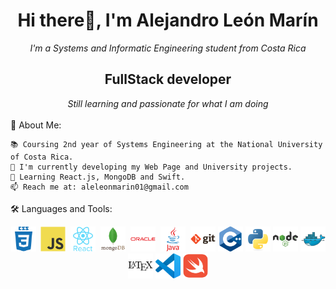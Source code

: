 <div id="header" align="center">
    <h1>Hi there👋, I'm Alejandro León Marín </h1>
    <i>I'm a Systems and Informatic Engineering student from Costa Rica</i> 
</div>  
    <div id="header" align= "center">
         <h2>FullStack developer</h2>
    </div>
<div align="center">
    <i>Still learning and passionate for what I am doing </i>
</div>
<br/>
🌟 About Me:

    📚 Coursing 2nd year of Systems Engineering at the National University of Costa Rica.
    🔭 I'm currently developing my Web Page and University projects.
    🌱 Learning React.js, MongoDB and Swift.
    📫 Reach me at: aleleonmarin01@gmail.com 

🛠️ Languages and Tools:
<p align="center">
        <img src="https://github.com/devicons/devicon/blob/master/icons/css3/css3-plain-wordmark.svg"  title="CSS3" alt="CSS" width="40" height="40"/>&nbsp;
        <img src="https://github.com/devicons/devicon/blob/master/icons/javascript/javascript-original.svg" title="JavaScript" alt="JavaScript" width="40" height="40"/>&nbsp;
        <img src="https://github.com/devicons/devicon/blob/master/icons/react/react-original-wordmark.svg" title="React" alt="React" width="40" height="40"/>&nbsp;
        <img src="https://github.com/devicons/devicon/blob/master/icons/mongodb/mongodb-original-wordmark.svg" title="Bootstrap" alt="Bootstrap" width="40" height="40"/>&nbsp;
        <img src="https://github.com/devicons/devicon/blob/master/icons/oracle/oracle-original.svg" title="DataBase" alt="DataBase" width="40" height="40"/>&nbsp;
        <img src="https://github.com/devicons/devicon/blob/master/icons/java/java-original-wordmark.svg" title="Java"  alt="Java" width="40" height="40"/>&nbsp;
        <img src="https://github.com/devicons/devicon/blob/master/icons/git/git-original-wordmark.svg" title="Git" **alt="Git" width="40" height="40"/>
        <img src="https://github.com/devicons/devicon/blob/master/icons/cplusplus/cplusplus-original.svg" title="C++" **alt="C++" width="40" height="40"/>
        <img src="https://github.com/devicons/devicon/blob/master/icons/python/python-original.svg" title="Python" **alt="Python" width="40" height="40"/>
        <img src="https://github.com/devicons/devicon/blob/master/icons/nodejs/nodejs-original-wordmark.svg" title="Node.JS" **alt="Node.JS" width="40" height="40"/>
        <img src="https://github.com/devicons/devicon/blob/master/icons/docker/docker-original.svg" title="Docker" **alt="Docker" width="40" height="40"/>
        <img src="https://github.com/devicons/devicon/blob/master/icons/latex/latex-original.svg" title="LaTex" **alt="LaTex" width="40" height="40"/>
        <img src="https://github.com/devicons/devicon/blob/master/icons/vscode/vscode-original.svg" title="Vscode" **alt="Vscode" width="40" height="40"/>
        <img src="https://github.com/devicons/devicon/blob/master/icons/swift/swift-original.svg" title="Vscode" **alt="Vscode" width="40" height="40"/>
</p>
